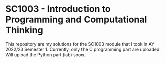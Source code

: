 # SC1003 - Introduction to Programming and Computational Thinking
This repository are my solutions for the SC1003 module that I took in AY 2022/23 Semester 1. Currently, only the C programming part are uploaded. Will upload the Python part (lab) soon.
